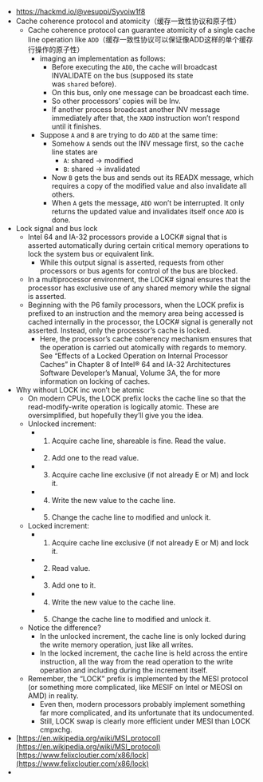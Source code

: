 - https://hackmd.io/@vesuppi/Syvoiw1f8
- Cache coherence protocol and atomicity（缓存一致性协议和原子性）
	- Cache coherence protocol can guarantee atomicity of a single cache line operation like `ADD`（缓存一致性协议可以保证像ADD这样的单个缓存行操作的原子性）
		- imaging an implementation as follows:
			- Before executing the `ADD`, the cache will broadcast INVALIDATE on the bus (supposed its state was `shared` before).
			- On this bus, only one message can be broadcast each time.
			- So other processors’ copies will be Inv.
			- If another process broadcast another INV message immediately after that, the `XADD` instruction won’t respond until it finishes.
		- Suppose `A` and `B` are trying to do `ADD` at the same time:
			- Somehow `A` sends out the INV message first, so the cache line states are
				- `A`: shared → modified
				- `B`: shared → invalidated
			- Now `B` gets the bus and sends out its READX message, which requires a copy of the modified value and also invalidate all others.
			- When `A` gets the message, `ADD` won’t be interrupted. It only returns the updated value and invalidates itself once `ADD` is done.
- Lock signal and bus lock
	- Intel 64 and IA-32 processors provide a LOCK# signal that is asserted automatically during certain critical memory operations to lock the system bus or equivalent link.
		- While this output signal is asserted, requests from other processors or bus agents for control of the bus are blocked.
	- In a multiprocessor environment, the LOCK# signal ensures that the processor has exclusive use of any shared memory while the signal is asserted.
	- Beginning with the P6 family processors, when the LOCK prefix is prefixed to an instruction and the memory area being accessed is cached internally in the processor, the LOCK# signal is generally not asserted. Instead, only the processor’s cache is locked.
		- Here, the processor’s cache coherency mechanism ensures that the operation is carried out atomically with regards to memory. See “Effects of a Locked Operation on Internal Processor Caches” in Chapter 8 of Intel® 64 and IA-32 Architectures Software Developer’s Manual, Volume 3A, the for more information on locking of caches.
- Why without LOCK inc won’t be atomic
	- On modern CPUs, the LOCK prefix locks the cache line so that the read-modify-write operation is logically atomic. These are oversimplified, but hopefully they’ll give you the idea.
	- Unlocked increment:
		- 1. Acquire cache line, shareable is fine. Read the value.
		- 2. Add one to the read value.
		- 3. Acquire cache line exclusive (if not already E or M) and lock it.
		- 4. Write the new value to the cache line.
		- 5. Change the cache line to modified and unlock it.
	- Locked increment:
		- 1. Acquire cache line exclusive (if not already E or M) and lock it.
		- 2. Read value.
		- 3. Add one to it.
		- 4. Write the new value to the cache line.
		- 5. Change the cache line to modified and unlock it.
	- Notice the difference?
		- In the unlocked increment, the cache line is only locked during the write memory operation, just like all writes.
		- In the locked increment, the cache line is held across the entire instruction, all the way from the read operation to the write operation and including during the increment itself.
	- Remember, the “LOCK” prefix is implemented by the MESI protocol (or something more complicated, like MESIF on Intel or MEOSI on AMD) in reality.
		- Even then, modern processors probably implement something far more complicated, and its unfortunate that its undocumented.
		- Still, LOCK swap is clearly more efficient under MESI than LOCK cmpxchg.
- [https://en.wikipedia.org/wiki/MSI_protocol](https://en.wikipedia.org/wiki/MSI_protocol)
  [https://www.felixcloutier.com/x86/lock](https://www.felixcloutier.com/x86/lock)
-